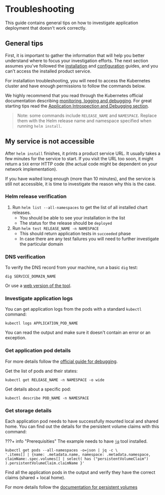 # Troubleshooting

This guide contains general tips on how to investigate application deployment that doesn't work correctly.

## General tips

First, it is important to gather the information that will help you better understand where to focus your investigation efforts.
The next section assumes you've followed the [installation](../userguide/INSTALLATION.md) and [configuration](../userguide/CONFIGURATION.md) guides, and you can't access the installed product service. 

For installation troubleshooting, you will need to access the Kubernetes cluster and have enough permissions to follow the commands below.

We highly recommend that you read through the Kubernetes official documentation describing [monitoring, logging and debugging](https://kubernetes.io/docs/tasks/debug-application-cluster/). 
For great starting tips read the [Application Introspection and Debugging section](https://kubernetes.io/docs/tasks/debug-application-cluster/debug-application-introspection/).

>Note: some commands include `RELEASE_NAME` and `NAMESPACE`. Replace them with the Helm release name and namespace specified when running `helm install`.

## My service is not accessible

After `helm install` finishes, it prints a product service URL. It usually takes a few minutes for the service to start. If
you visit the URL too soon, it might return a `5XX` error HTTP code (the actual code might be dependent on your network implementation).

If you have waited long enough (more than 10 minutes), and the service is still not accessible, it is time to investigate the reason why this is the case.

### Helm release verification 

1. Run `helm list --all-namespaces` to get the list of all installed chart releases.
    * You should be able to see your installation in the list
    * The status for the release should be `deployed`
2. Run `helm test RELEASE_NAME -n NAMESPACE`
    * This should return application tests in `succeeded` phase
    * In case there are any test failures you will need to further investigate the particular domain
   
### DNS verification

To verify the DNS record from your machine, run a basic `dig` test:

```shell
dig SERVICE_DOMAIN_NAME
```

Or use a [web version of the tool](https://toolbox.googleapps.com/apps/dig/).

### Investigate application logs

You can get application logs from the pods with a standard `kubectl` command:

```shell
kubectl logs APPLICATION_POD_NAME
```

You can read the output and make sure it doesn't contain an error or an exception.

### Get application pod details

For more details follow the [official guide for debugging](https://kubernetes.io/docs/tasks/debug-application-cluster/debug-application-introspection/).

Get the list of pods and their states:

```shell
kubectl get RELEASE_NAME -n NAMESPACE -o wide
```

Get details about a specific pod:

```shell
kubectl describe POD_NAME -n NAMESPACE
```

### Get storage details

Each application pod needs to have successfully mounted local and shared home. You can find out the details for the persistent volume claims with this command: 

???+ info "Prerequisities"
      The example needs to have [`jq`](https://stedolan.github.io/jq/) tool installed.

```shell
kubectl get pods --all-namespaces -o=json | jq -c \
'.items[] | {name: .metadata.name, namespace: .metadata.namespace, claimName:.spec.volumes[] | select( has ("persistentVolumeClaim") ).persistentVolumeClaim.claimName }'
```
Find all the application pods in the output and verify they have the correct claims (shared + local home).

For more details follow the [documentation for persistent volumes](https://kubernetes.io/docs/concepts/storage/persistent-volumes/)
